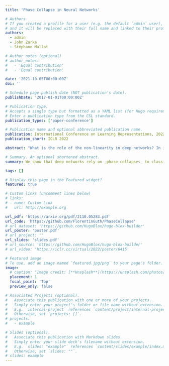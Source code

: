 ```yaml
---
title: 'Phase Collapse in Neural Networks'

# Authors
# If you created a profile for a user (e.g. the default `admin` user), write the username (folder name) here
# and it will be replaced with their full name and linked to their profile.
authors:
  - admin
  - John Zarka
  - Stéphane Mallat

# Author notes (optional)
# author_notes:
#   - 'Equal contribution'
#   - 'Equal contribution'

date: '2021-10-05T00:00:00Z'
doi: ''

# Schedule page publish date (NOT publication's date).
publishDate: '2017-01-01T00:00:00Z'

# Publication type.
# Accepts a single type but formatted as a YAML list (for Hugo requirements).
# Enter a publication type from the CSL standard.
publication_types: ['paper-conference']

# Publication name and optional abbreviated publication name.
publication: International Conference on Learning Representations, 2022
publication_short: ICLR 2022

abstract: "What is the role of the non-linearity in deep networks? In image classification, it was shown that it leads to a _neural collapse_, where images from the same class are all mapped to the same representation. There have been two main theories, one based on sparsity assumptions (using soft-thresoldings) and one based on symmetry groups (using complex moduli). We show that the mechanism at play in deep networks is the latter, and introduce the _phase collapse_ operation which is **both necessary and sufficient** to reach high classification accuracies. It leads to a **simplified architecture without learned biases nor spatial filters** that is mathematically easier to reason about, while preserving performance."

# Summary. An optional shortened abstract.
summary: We show that deep networks rely on _phase collapses_ to classify images, **rather than sparse coding** as assumed in previous works, and introduce **a simplified architecture with minimal learning** while maintaining high accuracy.

tags: []

# Display this page in the Featured widget?
featured: true

# Custom links (uncomment lines below)
# links:
# - name: Custom Link
#   url: http://example.org

url_pdf: 'https://arxiv.org/pdf/2110.05283.pdf'
url_code: 'https://github.com/FlorentinGuth/PhaseCollapse'
# url_dataset: 'https://github.com/HugoBlox/hugo-blox-builder'
url_poster: 'poster.pdf'
# url_project: ''
url_slides: 'slides.pdf'
# url_source: 'https://github.com/HugoBlox/hugo-blox-builder'
# url_video: 'https://iclr.cc/virtual/2022/poster/6415'

# Featured image
# To use, add an image named `featured.jpg/png` to your page's folder.
image:
  # caption: 'Image credit: [**Unsplash**](https://unsplash.com/photos/pLCdAaMFLTE)'
  placement: 1
  focal_point: 'Top'
  preview_only: false

# Associated Projects (optional).
#   Associate this publication with one or more of your projects.
#   Simply enter your project's folder or file name without extension.
#   E.g. `internal-project` references `content/project/internal-project/index.md`.
#   Otherwise, set `projects: []`.
# projects:
#   - example

# Slides (optional).
#   Associate this publication with Markdown slides.
#   Simply enter your slide deck's filename without extension.
#   E.g. `slides: "example"` references `content/slides/example/index.md`.
#   Otherwise, set `slides: ""`.
# slides: example
---
```


<!-- {{% callout note %}}
Click the _Cite_ button above to demo the feature to enable visitors to import publication metadata into their reference management software.
{{% /callout %}}

{{% callout note %}}
Create your slides in Markdown - click the _Slides_ button to check out the example.
{{% /callout %}}

Add the publication's **full text** or **supplementary notes** here. You can use rich formatting such as including [code, math, and images](https://docs.hugoblox.com/content/writing-markdown-latex/). -->


